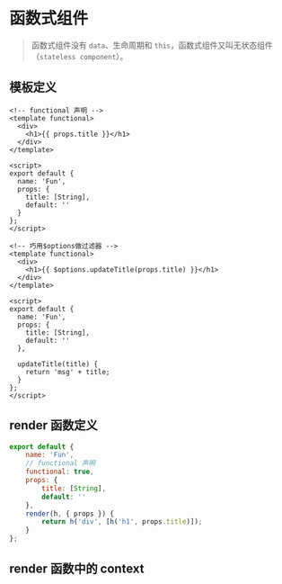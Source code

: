 # 函数式组件

> 函数式组件没有 `data`、生命周期和 `this`，函数式组件又叫无状态组件（`stateless component`）。

## 模板定义

```vue
<!-- functional 声明 -->
<template functional>
  <div>
    <h1>{{ props.title }}</h1>
  </div>
</template>

<script>
export default {
  name: 'Fun',
  props: {
    title: [String],
    default: ''
  }
};
</script>

<!-- 巧用$options做过滤器 -->
<template functional>
  <div>
    <h1>{{ $options.updateTitle(props.title) }}</h1>
  </div>
</template>

<script>
export default {
  name: 'Fun',
  props: {
    title: [String],
    default: ''
  },

  updateTitle(title) {
    return 'msg' + title;
  }
};
</script>
```

## render 函数定义

```JavaScript
export default {
	name: 'Fun',
    // functional 声明
	functional: true,
	props: {
		title: [String],
		default: ''
	},
	render(h, { props }) {
		return h('div', [h('h1', props.title)]);
	}
};
```

## render 函数中的 context

